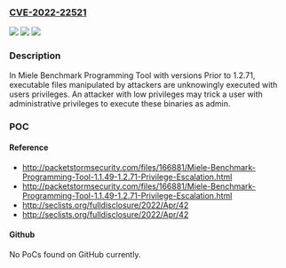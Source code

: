 ### [CVE-2022-22521](https://cve.mitre.org/cgi-bin/cvename.cgi?name=CVE-2022-22521)
![](https://img.shields.io/static/v1?label=Product&message=Benchmark%20Programming%20Tool&color=blue)
![](https://img.shields.io/static/v1?label=Version&message=%3D%201.2.71%20&color=brighgreen)
![](https://img.shields.io/static/v1?label=Vulnerability&message=CWE-732%20Incorrect%20Permission%20Assignment%20for%20Critical%20Resource&color=brighgreen)

### Description

In Miele Benchmark Programming Tool with versions Prior to 1.2.71, executable files manipulated by attackers are unknowingly executed with users privileges. An attacker with low privileges may trick a user with administrative privileges to execute these binaries as admin.

### POC

#### Reference
- http://packetstormsecurity.com/files/166881/Miele-Benchmark-Programming-Tool-1.1.49-1.2.71-Privilege-Escalation.html
- http://packetstormsecurity.com/files/166881/Miele-Benchmark-Programming-Tool-1.1.49-1.2.71-Privilege-Escalation.html
- http://seclists.org/fulldisclosure/2022/Apr/42
- http://seclists.org/fulldisclosure/2022/Apr/42

#### Github
No PoCs found on GitHub currently.

